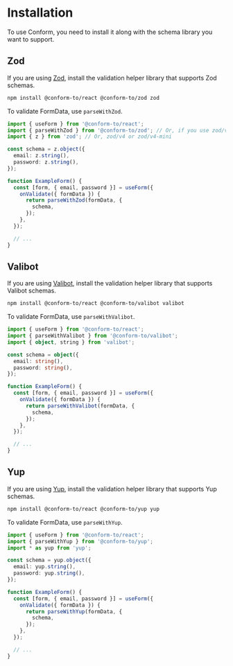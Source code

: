# Installation

To use Conform, you need to install it along with the schema library you want to support.

## Zod

If you are using [Zod](https://zod.dev/), install the validation helper library that supports Zod schemas.

```bash
npm install @conform-to/react @conform-to/zod zod
```

To validate FormData, use `parseWithZod`.

```ts
import { useForm } from '@conform-to/react';
import { parseWithZod } from '@conform-to/zod'; // Or, if you use zod/v4 or zod/v4-mini, import `@conform-to/zod/v4`.
import { z } from 'zod'; // Or, zod/v4 or zod/v4-mini

const schema = z.object({
  email: z.string(),
  password: z.string(),
});

function ExampleForm() {
  const [form, { email, password }] = useForm({
    onValidate({ formData }) {
      return parseWithZod(formData, {
        schema,
      });
    },
  });

  // ...
}
```

## Valibot

If you are using [Valibot](https://valibot.dev/), install the validation helper library that supports Valibot schemas.

```bash
npm install @conform-to/react @conform-to/valibot valibot
```

To validate FormData, use `parseWithValibot`.

```ts
import { useForm } from '@conform-to/react';
import { parseWithValibot } from '@conform-to/valibot';
import { object, string } from 'valibot';

const schema = object({
  email: string(),
  password: string(),
});

function ExampleForm() {
  const [form, { email, password }] = useForm({
    onValidate({ formData }) {
      return parseWithValibot(formData, {
        schema,
      });
    },
  });

  // ...
}
```

## Yup

If you are using [Yup](https://github.com/jquense/yup), install the validation helper library that supports Yup schemas.

```bash
npm install @conform-to/react @conform-to/yup yup
```

To validate FormData, use `parseWithYup`.

```ts
import { useForm } from '@conform-to/react';
import { parseWithYup } from '@conform-to/yup';
import * as yup from 'yup';

const schema = yup.object({
  email: yup.string(),
  password: yup.string(),
});

function ExampleForm() {
  const [form, { email, password }] = useForm({
    onValidate({ formData }) {
      return parseWithYup(formData, {
        schema,
      });
    },
  });

  // ...
}
```
